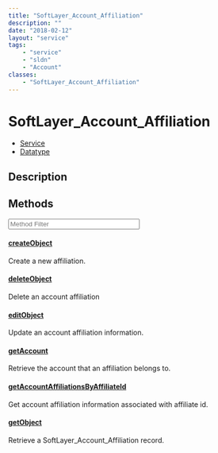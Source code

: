 ```yaml
---
title: "SoftLayer_Account_Affiliation"
description: ""
date: "2018-02-12"
layout: "service"
tags:
    - "service"
    - "sldn"
    - "Account"
classes:
    - "SoftLayer_Account_Affiliation"
---
```

# SoftLayer_Account_Affiliation
<div id='service-datatype'>
    <ul id='sldn-reference-tabs'>
    <li id='service'> <a href='/reference/services/SoftLayer_Account_Affiliation' >Service</a></li>    <li id='datatype'> <a href='/reference/datatypes/SoftLayer_Account_Affiliation' >Datatype</a></li>
    </ul>
</div>

## Description






        
<div id="properties" class="content service-content">

## Methods

<div class="view-filters">
    <div class="clearfix">
        <div class="search-input-box">
            <input placeholder="Method Filter" onkeyup="titleSearch(inputId='edit-combine', divId='method-div', elementClass='method-row')" 
                type="text" id="edit-combine" value="" size="30" maxlength="128" class="form-text">
        </div>
    </div>
</div>

<div id="method-div">

<div class="method-row">

#### [createObject](/reference/services/SoftLayer_Account_Affiliation/createObject)
Create a new affiliation.

</div>

<div class="method-row">

#### [deleteObject](/reference/services/SoftLayer_Account_Affiliation/deleteObject)
Delete an account affiliation

</div>

<div class="method-row">

#### [editObject](/reference/services/SoftLayer_Account_Affiliation/editObject)
Update an account affiliation information.

</div>

<div class="method-row">

#### [getAccount](/reference/services/SoftLayer_Account_Affiliation/getAccount)
Retrieve the account that an affiliation belongs to.

</div>

<div class="method-row">

#### [getAccountAffiliationsByAffiliateId](/reference/services/SoftLayer_Account_Affiliation/getAccountAffiliationsByAffiliateId)
Get account affiliation information associated with affiliate id.

</div>

<div class="method-row">

#### [getObject](/reference/services/SoftLayer_Account_Affiliation/getObject)
Retrieve a SoftLayer_Account_Affiliation record.

</div>
</div>

</div>

